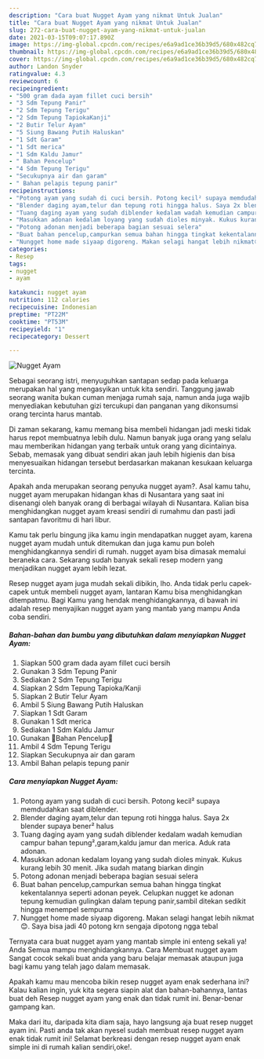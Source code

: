 ```yaml
---
description: "Cara buat Nugget Ayam yang nikmat Untuk Jualan"
title: "Cara buat Nugget Ayam yang nikmat Untuk Jualan"
slug: 272-cara-buat-nugget-ayam-yang-nikmat-untuk-jualan
date: 2021-03-15T09:07:17.890Z
image: https://img-global.cpcdn.com/recipes/e6a9ad1ce36b39d5/680x482cq70/nugget-ayam-foto-resep-utama.jpg
thumbnail: https://img-global.cpcdn.com/recipes/e6a9ad1ce36b39d5/680x482cq70/nugget-ayam-foto-resep-utama.jpg
cover: https://img-global.cpcdn.com/recipes/e6a9ad1ce36b39d5/680x482cq70/nugget-ayam-foto-resep-utama.jpg
author: Landon Snyder
ratingvalue: 4.3
reviewcount: 6
recipeingredient:
- "500 gram dada ayam fillet cuci bersih"
- "3 Sdm Tepung Panir"
- "2 Sdm Tepung Terigu"
- "2 Sdm Tepung TapiokaKanji"
- "2 Butir Telur Ayam"
- "5 Siung Bawang Putih Haluskan"
- "1 Sdt Garam"
- "1 Sdt merica"
- "1 Sdm Kaldu Jamur"
- " Bahan Pencelup"
- "4 Sdm Tepung Terigu"
- "Secukupnya air dan garam"
- " Bahan pelapis tepung panir"
recipeinstructions:
- "Potong ayam yang sudah di cuci bersih. Potong kecil² supaya memdudahkan saat diblender."
- "Blender daging ayam,telur dan tepung roti hingga halus. Saya 2x blender supaya bener² halus"
- "Tuang daging ayam yang sudah diblender kedalam wadah kemudian campur bahan tepung²,garam,kaldu jamur dan merica. Aduk rata adonan."
- "Masukkan adonan kedalam loyang yang sudah dioles minyak. Kukus kurang lebih 30 menit. Jika sudah matang biarkan dingin"
- "Potong adonan menjadi beberapa bagian sesuai selera"
- "Buat bahan pencelup,campurkan semua bahan hingga tingkat kekentalannya seperti adonan peyek. Celupkan nugget ke adonan tepung kemudian gulingkan dalam tepung panir,sambil ditekan sedikit hingga menempel sempurna"
- "Nungget home made siyaap digoreng. Makan selagi hangat lebih nikmat😊. Saya bisa jadi 40 potong krn sengaja dipotong ngga tebal"
categories:
- Resep
tags:
- nugget
- ayam

katakunci: nugget ayam 
nutrition: 112 calories
recipecuisine: Indonesian
preptime: "PT22M"
cooktime: "PT53M"
recipeyield: "1"
recipecategory: Dessert

---
```



![Nugget Ayam](https://img-global.cpcdn.com/recipes/e6a9ad1ce36b39d5/680x482cq70/nugget-ayam-foto-resep-utama.jpg)

Sebagai seorang istri, menyuguhkan santapan sedap pada keluarga merupakan hal yang mengasyikan untuk kita sendiri. Tanggung jawab seorang  wanita bukan cuman menjaga rumah saja, namun anda juga wajib menyediakan kebutuhan gizi tercukupi dan panganan yang dikonsumsi orang tercinta harus mantab.

Di zaman  sekarang, kamu memang bisa membeli hidangan jadi meski tidak harus repot membuatnya lebih dulu. Namun banyak juga orang yang selalu mau memberikan hidangan yang terbaik untuk orang yang dicintainya. Sebab, memasak yang dibuat sendiri akan jauh lebih higienis dan bisa menyesuaikan hidangan tersebut berdasarkan makanan kesukaan keluarga tercinta. 



Apakah anda merupakan seorang penyuka nugget ayam?. Asal kamu tahu, nugget ayam merupakan hidangan khas di Nusantara yang saat ini disenangi oleh banyak orang di berbagai wilayah di Nusantara. Kalian bisa menghidangkan nugget ayam kreasi sendiri di rumahmu dan pasti jadi santapan favoritmu di hari libur.

Kamu tak perlu bingung jika kamu ingin mendapatkan nugget ayam, karena nugget ayam mudah untuk ditemukan dan juga kamu pun boleh menghidangkannya sendiri di rumah. nugget ayam bisa dimasak memalui beraneka cara. Sekarang sudah banyak sekali resep modern yang menjadikan nugget ayam lebih lezat.

Resep nugget ayam juga mudah sekali dibikin, lho. Anda tidak perlu capek-capek untuk membeli nugget ayam, lantaran Kamu bisa menghidangkan ditempatmu. Bagi Kamu yang hendak menghidangkannya, di bawah ini adalah resep menyajikan nugget ayam yang mantab yang mampu Anda coba sendiri.

<!--inarticleads1-->

##### Bahan-bahan dan bumbu yang dibutuhkan dalam menyiapkan Nugget Ayam:

1. Siapkan 500 gram dada ayam fillet cuci bersih
1. Gunakan 3 Sdm Tepung Panir
1. Sediakan 2 Sdm Tepung Terigu
1. Siapkan 2 Sdm Tepung Tapioka/Kanji
1. Siapkan 2 Butir Telur Ayam
1. Ambil 5 Siung Bawang Putih Haluskan
1. Siapkan 1 Sdt Garam
1. Gunakan 1 Sdt merica
1. Sediakan 1 Sdm Kaldu Jamur
1. Gunakan  🍄Bahan Pencelup🍄
1. Ambil 4 Sdm Tepung Terigu
1. Siapkan Secukupnya air dan garam
1. Ambil  Bahan pelapis tepung panir




<!--inarticleads2-->

##### Cara menyiapkan Nugget Ayam:

1. Potong ayam yang sudah di cuci bersih. Potong kecil² supaya memdudahkan saat diblender.
1. Blender daging ayam,telur dan tepung roti hingga halus. Saya 2x blender supaya bener² halus
1. Tuang daging ayam yang sudah diblender kedalam wadah kemudian campur bahan tepung²,garam,kaldu jamur dan merica. Aduk rata adonan.
1. Masukkan adonan kedalam loyang yang sudah dioles minyak. Kukus kurang lebih 30 menit. Jika sudah matang biarkan dingin
1. Potong adonan menjadi beberapa bagian sesuai selera
1. Buat bahan pencelup,campurkan semua bahan hingga tingkat kekentalannya seperti adonan peyek. Celupkan nugget ke adonan tepung kemudian gulingkan dalam tepung panir,sambil ditekan sedikit hingga menempel sempurna
1. Nungget home made siyaap digoreng. Makan selagi hangat lebih nikmat😊. Saya bisa jadi 40 potong krn sengaja dipotong ngga tebal




Ternyata cara buat nugget ayam yang mantab simple ini enteng sekali ya! Anda Semua mampu menghidangkannya. Cara Membuat nugget ayam Sangat cocok sekali buat anda yang baru belajar memasak ataupun juga bagi kamu yang telah jago dalam memasak.

Apakah kamu mau mencoba bikin resep nugget ayam enak sederhana ini? Kalau kalian ingin, yuk kita segera siapin alat dan bahan-bahannya, lantas buat deh Resep nugget ayam yang enak dan tidak rumit ini. Benar-benar gampang kan. 

Maka dari itu, daripada kita diam saja, hayo langsung aja buat resep nugget ayam ini. Pasti anda tak akan nyesel sudah membuat resep nugget ayam enak tidak rumit ini! Selamat berkreasi dengan resep nugget ayam enak simple ini di rumah kalian sendiri,oke!.

